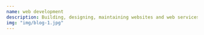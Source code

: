 ```yaml
---
name: web development
description: Building, designing, maintaining websites and web services.
img: "img/blog-1.jpg"
---
```

